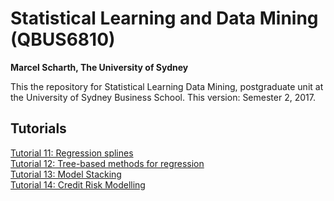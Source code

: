 # Statistical Learning and Data Mining (QBUS6810)
**Marcel Scharth, The University of Sydney**

This the repository for Statistical Learning Data Mining, postgraduate unit at the University of Sydney Business School. This version: Semester 2, 2017.

## Tutorials

[Tutorial 11: Regression splines](https://nbviewer.jupyter.org/github/mscharth/statistical-learning/blob/master/Tutorial11%20Regression%20Splines.ipynb)
<br/>[Tutorial 12: Tree-based methods for regression](https://nbviewer.jupyter.org/github/mscharth/statistical-learning/blob/master/Tutorial12%20Regression%20Trees.ipynb?flush_cache=true)
<br/>[Tutorial 13: Model Stacking](https://nbviewer.jupyter.org/github/mscharth/statistical-learning/blob/master/Tutorial13%20Model%20Stacking.ipynb)
<br/>[Tutorial 14: Credit Risk Modelling](https://nbviewer.jupyter.org/github/mscharth/statistical-learning/blob/master/Tutorial14%20Credit.ipynb?flush_cache=true)
